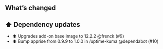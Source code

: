 ## What’s changed

## ⬆️ Dependency updates

- ⬆️ Upgrades add-on base image to 12.2.2 @frenck (#9)
- ⬆️ Bump apprise from 0.9.9 to 1.0.0 in /uptime-kuma @dependabot (#10)
